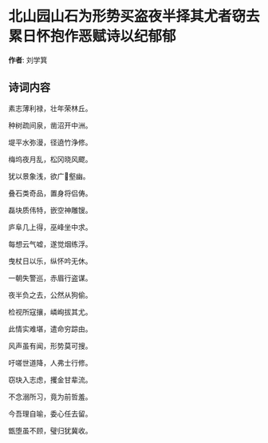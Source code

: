 # 北山园山石为形势买盗夜半择其尤者窃去累日怀抱作恶赋诗以纪郁郁

**作者**: 刘学箕

## 诗词内容

素志薄利禄，壮年荣林丘。

种树疏间泉，凿沼开中洲。

堤平水弥漫，径遶竹浄修。

梅坞夜月乱，松冈晓风飂。

犹以景象浅，欲广𪨷壑幽。

叠石类奇品，置身将侣俦。

磊块质伟特，嵌空神雕锼。

庐阜几上得，巫峰坐中求。

每想云气嘘，遂觉烟练浮。

曳杖日以乐，纵怀吟无休。

一朝失警巡，赤眉行盗谋。

夜半负之去，公然从狗偷。

检视所寇攘，嶙峋拔其尤。

此情实难堪，遣命穷踪由。

风声虽有闻，形势莫可搜。

吁嗟世道降，人弗士行修。

窃玦入志虑，攫金甘辈流。

不念溺所习，竟为前哲羞。

今吾理自喻，委心任去留。

甑堕虽不顾，璧归犹冀收。


